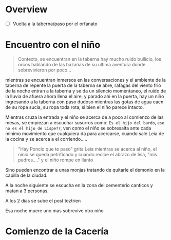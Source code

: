 # Overview
- [ ] Vuelta a la taberna/paso por el orfanato

# Encuentro con el niño
> Contexto, se encuentran en la taberna hay mucho ruido bullicio, los orcos hablando de las hazañas de su ultima aventura donde sobrevivieron por poco...

mientras se encuentran inmersos en las conversaciones y el ambiente de la taberna de repente la puerta de la taberna se abre, rafagas del viento frio de la noche entran a la taberna y se da un silencio momentaneo, el ruido de la lluvia de afuera ahora llena el aire, y parado ahi en la puerta, hay un niño ingresando a la taberna con paso dudoso mientras las gotas de agua caen de su ropa sucia, su ropa toda rota, si bien el niño parece intacto.

Mientras cruza la entrada y el niño se acerca de a poco al comienzo de las mesas, se empiezan a escuchar susurros como: `Es el hijo del bardo`, `ese no es el hijo de Lispe??`, ven como el niño se sobresalta ante cada minimo movimiento que cualquiera da para acercarse, cuando sale Leia de la cocina y se acerca a el corriendo.....

> "Hay Poncio que te paso" grita Leia mientras se acerca al niño, el ninio se queda petrificado y cuando recibe el abrazo de leia, "mis padres...." y el niño rompe en llanto 

Sino pueden encontrar a unas monjas tratando de quitarle el demonio en la capilla de la ciudad.

A la noche siguiente se escucha en la zona del cementerio canticos y matan a 3 personas.

A los 2 dias se sube el post teztrien

Esa noche muere uno mas sobrevive otro niño

# Comienzo de la Cacería
